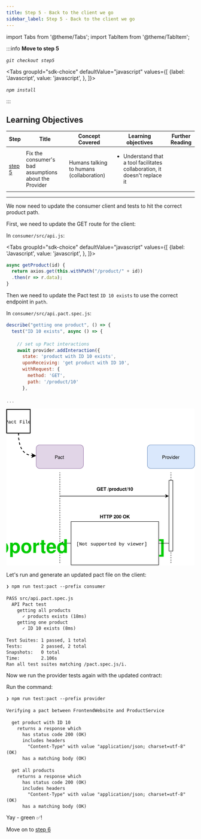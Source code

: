 ```yaml
---
title: Step 5 - Back to the client we go
sidebar_label: Step 5 - Back to the client we go
---
```

import Tabs from '@theme/Tabs';
import TabItem from '@theme/TabItem';

:::info
**Move to step 5**

_`git checkout step5`_

<Tabs
groupId="sdk-choice"
defaultValue="javascript"
values={[
{label: 'Javascript', value: 'javascript', },
]}>
<TabItem value="javascript">

_`npm install`_

</TabItem>
<TabItem value="java">
</TabItem>
<TabItem value="java">
</TabItem>
<TabItem value="gradle">
</TabItem>
<TabItem value="ruby">
</TabItem>
<TabItem value="python">
</TabItem>
<TabItem value="C#">
</TabItem>
<TabItem value="golang">
</TabItem>
</Tabs>

:::

## Learning Objectives

| Step                                                                 | Title                                                   | Concept Covered                          | Learning objectives                                                                                                                                                                                              | Further Reading                                                                                                                                           |
|----------------------------------------------------------------------|---------------------------------------------------------|------------------------------------------|------------------------------------------------------------------------------------------------------------------------------------------------------------------------------------------------------------------|-----------------------------------------------------------------------------------------------------------------------------------------------------------|
| [step 5](https://github.com/pact-foundation/pact-workshop-js/tree/step5)   | Fix the consumer's bad assumptions about the Provider   | Humans talking to humans (collaboration) | <ul><li>Understand that a tool facilitates collaboration, it doesn't replace it</li></ul>                                                                                                                         |                                                                                                                                                           |
<hr/>

We now need to update the consumer client and tests to hit the correct product path.

First, we need to update the GET route for the client:

In `consumer/src/api.js`:

<Tabs
groupId="sdk-choice"
defaultValue="javascript"
values={[
{label: 'Javascript', value: 'javascript', },
]}>
<TabItem value="javascript">

```javascript
async getProduct(id) {
  return axios.get(this.withPath("/product/" + id))
  .then(r => r.data);
}
```

Then we need to update the Pact test `ID 10 exists` to use the correct endpoint in `path`.

In `consumer/src/api.pact.spec.js`:

```javascript
describe("getting one product", () => {
  test("ID 10 exists", async () => {

    // set up Pact interactions
    await provider.addInteraction({
      state: 'product with ID 10 exists',
      uponReceiving: 'get product with ID 10',
      withRequest: {
        method: 'GET',
        path: '/product/10'
      },

...
```

</TabItem>
<TabItem value="java">
</TabItem>
<TabItem value="gradle">
</TabItem>
<TabItem value="ruby">
</TabItem>
<TabItem value="c#">
</TabItem>
<TabItem value="golang">
</TabItem>
</Tabs>

![Pact Verification](diagrams/workshop_step5_pact.svg)

Let's run and generate an updated pact file on the client:

```console
❯ npm run test:pact --prefix consumer

PASS src/api.pact.spec.js
  API Pact test
    getting all products
      ✓ products exists (18ms)
    getting one product
      ✓ ID 10 exists (8ms)

Test Suites: 1 passed, 1 total
Tests:       2 passed, 2 total
Snapshots:   0 total
Time:        2.106s
Ran all test suites matching /pact.spec.js/i.
```

Now we run the provider tests again with the updated contract:

Run the command:

```console
❯ npm run test:pact --prefix provider

Verifying a pact between FrontendWebsite and ProductService

  get product with ID 10
    returns a response which
      has status code 200 (OK)
      includes headers
        "Content-Type" with value "application/json; charset=utf-8" (OK)
      has a matching body (OK)

  get all products
    returns a response which
      has status code 200 (OK)
      includes headers
        "Content-Type" with value "application/json; charset=utf-8" (OK)
      has a matching body (OK)
```

Yay - green ✅!

Move on to [step 6](https://github.com/pact-foundation/pact-workshop-js/tree/step6#step-6---consumer-updates-contract-for-missing-products)
